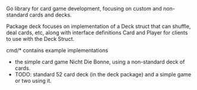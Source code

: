 Go library for card game development, focusing on custom and non-standard cards and decks.

Package deck focuses on implementation of a Deck struct that can shuffle, deal cards, etc, along with interface definitions Card and Player for clients to use with the Deck Struct.

cmd/* contains example implementations
- the simple card game Nicht Die Bonne, using a non-standard deck of cards.
- TODO: standard 52 card deck (in the deck package) and a simple game or two using it.
